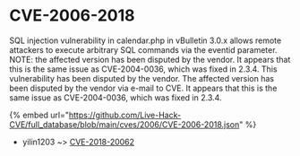 # CVE-2006-2018

SQL injection vulnerability in calendar.php in vBulletin 3.0.x allows remote attackers to execute arbitrary SQL commands via the eventid parameter.  NOTE: the affected version has been disputed by the vendor.  It appears that this is the same issue as CVE-2004-0036, which was fixed in 2.3.4. This vulnerability has been disputed by the vendor.  The affected version has been disputed by the vendor via e-mail to CVE.  It appears that this is the same issue as CVE-2004-0036, which was fixed in 2.3.4.

{% embed url="https://github.com/Live-Hack-CVE/full_database/blob/main/cves/2006/CVE-2006-2018.json" %}


* yilin1203 ~> [CVE-2018-20062](https://www.alice-snow.ru/2006/database/cve-2006-2018/cve-2018-20062-yilin1203)